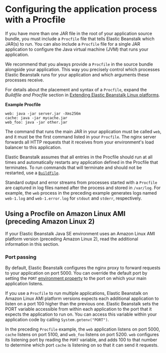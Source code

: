 # Configuring the application process with a Procfile<a name="java-se-procfile"></a>

If you have more than one JAR file in the root of your application source bundle, you must include a `Procfile` file that tells Elastic Beanstalk which JAR\(s\) to run\. You can also include a `Procfile` file for a single JAR application to configure the Java virtual machine \(JVM\) that runs your application\.

We recommend that you always provide a `Procfile` in the source bundle alongside your application\. This way you precisely control which processes Elastic Beanstalk runs for your application and which arguments these processes receive\.

For details about the placement and syntax of a `Procfile`, expand the *Buildfile and Procfile* section in [Extending Elastic Beanstalk Linux platforms](platforms-linux-extend.md)\.

**Example Procfile**  

```
web: java -jar server.jar -Xms256m
cache: java -jar mycache.jar
web_foo: java -jar other.jar
```

The command that runs the main JAR in your application must be called `web`, and it must be the first command listed in your `Procfile`\. The nginx server forwards all HTTP requests that it receives from your environment's load balancer to this application\.

Elastic Beanstalk assumes that all entries in the Procfile should run at all times and automatically restarts any application defined in the Procfile that terminates\. To run commands that will terminate and should not be restarted, use a [`Buildfile`](java-se-buildfile.md)\.

Standard output and error streams from processes started with a `Procfile` are captured in log files named after the process and stored in `/var/log`\. For example, the `web` process in the preceding example generates logs named `web-1.log` and `web-1.error.log` for `stdout` and `stderr`, respectively\.

## Using a Procfile on Amazon Linux AMI \(preceding Amazon Linux 2\)<a name="java-se-procfile.alami"></a>

If your Elastic Beanstalk Java SE environment uses an Amazon Linux AMI platform version \(preceding Amazon Linux 2\), read the additional information in this section\.

### Port passing<a name="java-se-procfile.alami.ports"></a>

By default, Elastic Beanstalk configures the nginx proxy to forward requests to your application on port 5000\. You can override the default port by setting the `PORT` [environment property](java-se-platform.md#java-se-options) to the port on which your main application listens\.

If you use a `Procfile` to run multiple applications, Elastic Beanstalk on Amazon Linux AMI platform versions expects each additional application to listen on a port 100 higher than the previous one\. Elastic Beanstalk sets the PORT variable accessible from within each application to the port that it expects the application to run on\. You can access this variable within your application code by calling `System.getenv("PORT")`\.

In the preceding `Procfile` example, the `web` application listens on port 5000, `cache` listens on port 5100, and `web_foo` listens on port 5200\. `web` configures its listening port by reading the `PORT` variable, and adds 100 to that number to determine which port `cache` is listening on so that it can send it requests\.